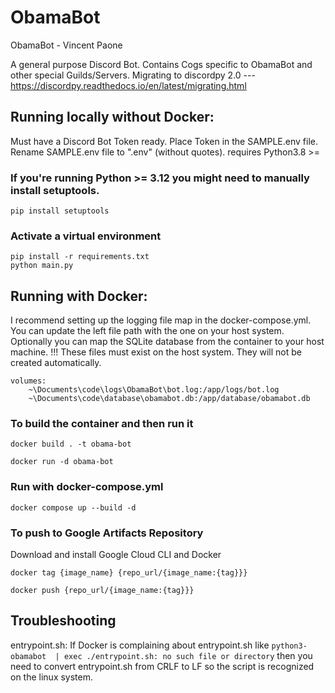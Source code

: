 # ObamaBot
ObamaBot - Vincent Paone

A general purpose Discord Bot. Contains Cogs specific to ObamaBot and other special Guilds/Servers.
Migrating to discordpy 2.0 --- https://discordpy.readthedocs.io/en/latest/migrating.html

## Running locally without Docker:
Must have a Discord Bot Token ready. Place Token in the SAMPLE.env file. Rename SAMPLE.env file to ".env" (without quotes).
requires Python3.8 >=

### If you're running Python >= 3.12 you might need to manually install setuptools.
```
pip install setuptools 
```

### Activate a virtual environment
```
pip install -r requirements.txt
python main.py
```

## Running with Docker:
I recommend setting up the logging file map in the docker-compose.yml. You can update the left file path with the one on your host system. Optionally you can map the SQLite database from the container to your host machine.
!!! These files must exist on the host system. They will not be created automatically.

```
volumes:
    ~\Documents\code\logs\ObamaBot\bot.log:/app/logs/bot.log
    ~\Documents\code\database\obamabot.db:/app/database/obamabot.db
```


### To build the container and then run it
```
docker build . -t obama-bot

docker run -d obama-bot
```

### Run with docker-compose.yml
```
docker compose up --build -d
```

### To push to Google Artifacts Repository
Download and install Google Cloud CLI and Docker

```
docker tag {image_name} {repo_url/{image_name:{tag}}}

docker push {repo_url/{image_name:{tag}}}
```

## Troubleshooting
entrypoint.sh:
    If Docker is complaining about entrypoint.sh like ```python3-obamabot  | exec ./entrypoint.sh: no such file or directory``` then you need to convert entrypoint.sh from CRLF to LF so the script is recognized on the linux system.